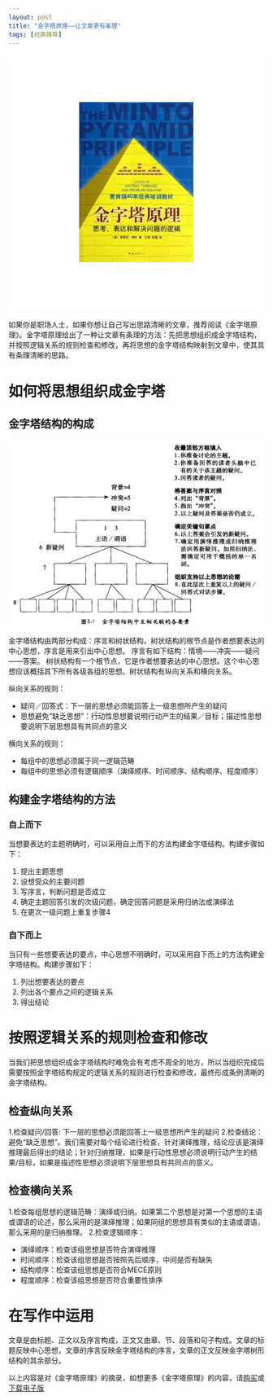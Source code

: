 ```yaml
---
layout: post
title: "金字塔原理——让文章更有条理"
tags: [经典推荐]
---
```


![金字塔原理](/images/articles/pyramid-principle.jpg)

如果你是职场人士，如果你想让自己写出思路清晰的文章，推荐阅读《金字塔原理》。金字塔原理给出了一种让文章有条理的方法：先把思想组织成金字塔结构，并按照逻辑关系的规则检查和修改，再将思想的金字塔结构映射到文章中，使其具有条理清晰的思路。

# 如何将思想组织成金字塔

## 金字塔结构的构成

![金字塔结构](/images/articles/pyramid-structure.jpg)

  金字塔结构由两部分构成：序言和树状结构。树状结构的根节点是作者想要表达的中心思想，序言是用来引出中心思想。
  序言有如下结构：情境——冲突——疑问——答案。
  树状结构有一个根节点，它是作者想要表达的中心思想。这个中心思想应该概括其下所有各级各组的思想。树状结构有纵向关系和横向关系。

  纵向关系的规则：

  * 疑问／回答式：下一层的思想必须能回答上一级思想所产生的疑问
  * 思想避免“缺乏思想”：行动性思想要说明行动产生的结果／目标；描述性思想要说明下层思想具有共同点的意义

  横向关系的规则：

  * 每组中的思想必须属于同一逻辑范畴
  * 每组中的思想必须有逻辑顺序（演绎顺序、时间顺序、结构顺序、程度顺序）


## 构建金字塔结构的方法

### 自上而下
  当想要表达的主题明确时，可以采用自上而下的方法构建金字塔结构。构建步骤如下：

  1. 提出主题思想
  2. 设想受众的主要问题
  3. 写序言，判断问题是否成立
  4. 确定主题回答引发的次级问题，确定回答问题是采用归纳法或演绎法
  5. 在更次一级问题上重复步骤4

### 自下而上
  当只有一些想要表达的要点，中心思想不明确时，可以采用自下而上的方法构建金字塔结构。构建步骤如下：

  1. 列出想要表达的要点
  2. 列出各个要点之间的逻辑关系
  3. 得出结论

# 按照逻辑关系的规则检查和修改

  当我们把思想组织成金字塔结构时难免会有考虑不周全的地方，所以当组织完成后需要按照金字塔结构规定的逻辑关系的规则进行检查和修改，最终形成条例清晰的金字塔结构。

## 检查纵向关系

  1.检查疑问/回答: 下一层的思想必须能回答上一级思想所产生的疑问
  2.检查结论： 避免“缺乏思想”。我们需要对每个结论进行检查，针对演绎推理，结论应该是演绎推理最后得出的结论；针对归纳推理，如果是行动性思想必须说明行动产生的结果/目标，如果是描述性思想必须说明下层思想具有共同点的意义。


## 检查横向关系

  1.检查每组思想的逻辑范畴：演绎或归纳。如果第二个思想是对第一个思想的主语或谓语的论述，那么采用的是演绎推理；如果同组的思想具有类似的主语或谓语，那么采用的是归纳推理。
  2.检查逻辑顺序：

  - 演绎顺序：检查该组思想是否符合演绎推理
  - 时间顺序：检查该组思想是否按照先后顺序，中间是否有缺失
  - 结构顺序：检查该组思想是否符合MECE原则
  - 程度顺序：检查该组思想是否符合重要性排序


# 在写作中运用
  文章是由标题、正文以及序言构成，正文又由章、节、段落和句子构成。文章的标题反映中心思想，文章的序言反映金字塔结构的序言，文章的正文反映金字塔树形结构的其余部分。


以上内容是对《金字塔原理》的摘录，如想更多《金字塔原理》的内容，请[购买](http://item.jd.com/1066484288.html)或[下载电子版](http://vdisk.weibo.com/s/BJj97O5nhNz3M)